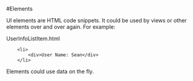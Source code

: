 #Elements

UI elements are HTML code snippets. It could be used by views or other elements
 over and over again. For example:
 

UserInfoListItem.html

		<li>
			<div>User Name: Sean</div>
		</li>


Elements could use data on the fly. 
